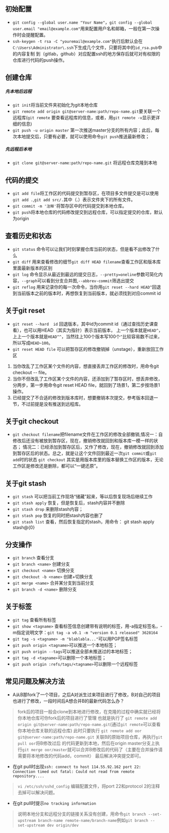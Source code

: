 ﻿## 初始配置

* `git config --global user.name "Your Name"`，`git config --global user.email "email@example.com"`用来配置用户名和邮箱，一般在第一次操作时会提醒配置。
* `ssh-keygen -t rsa -C "youremail@example.com"`执行后默认会在`C:\Users\Administrator\.ssh`下生成几个文件，只要将其中的`id_rsa.pub`中的内容复制
到（gitlab，github）对应配置ssh的地方保存后就可对有权限的仓库进行代码的push操作。

## 创建仓库
##### 先本地后远程
* `git init`将当前文件夹初始化为git本地仓库
* `git remote add origin git@server-name:path/repo-name.git`要关联一个远程库(`git remote` 要查看远程库的信息，或者，用`git remote -v`显示更详细的信息)
* `git push -u origin master` 第一次推送master分支的所有内容；此后，每次本地提交后，只要有必要，就可以使用命令`git push`推送最新修改；

##### 先远程后本地
* `git clone git@server-name:path/repo-name.git` 将远程仓库克隆到本地

## 代码的提交

* `git add file`将工作区的代码提交到暂存区，在项目多文件提交是可以使用`git add .`,`git add src/.`其中（.）表示文件夹下的所有文件。
* `git commit -m '注释'`将暂存区中的代码提交到本地仓库。
* `git push`将本地仓库的代码修改提交到远程仓库，可以指定提交的仓库，默认为origin

## 查看历史和状态

* `git status` 命令可以让我们时刻掌握仓库当前的状态，但是看不出修改了什么
* `git diff` 用来查看修改的细节`git diff HEAD filename`查看工作区和版本库里面最新版本的区别
* `git log` 命令显示从最近到最远的提交日志，`--pretty=oneline`参数可简化内容，`--graph`可以看到分支合并图,`--abbrev-commit`筛选出提交
* `git reflog` 用来记录你的每一次命令，当你用`git reset --hard HEAD^`回退到当前版本之前的版本时，再想恢复到当前版本，就必须找到对应commit id

## 关于git reset

* `git reset --hard  id` 回退版本，其中id为commit id（通过查找历史课查看），也可以用HEAD（其实为指针）表示当前版本，
上一个版本就是`HEAD^`，上上一个版本就是`HEAD^^`，当然往上100个版本写100个`^`比较容易数不过来，所以写成`HEAD~100`。
* `git reset HEAD file` 可以把暂存区的修改撤销掉（unstage），重新放回工作区

1. 当你改乱了工作区某个文件的内容，想直接丢弃工作区的修改时，用命令git checkout -- file。
2. 当你不但改乱了工作区某个文件的内容，还添加到了暂存区时，想丢弃修改，分两步，第一步用命令git reset HEAD file，就回到了场景1，第二步按场景1操作。
3. 已经提交了不合适的修改到版本库时，想要撤销本次提交，参考版本回退一节，不过前提是没有推送到远程库。


## 关于git checkout

* `git checkout filename`把filename文件在工作区的修改全部撤销,情况一：自修改后还没有被放到暂存区，现在，撤销修改就回到和版本库一模一样的状态；
情况二：已经添加到暂存区后，又作了修改，现在，撤销修改就回到添加到暂存区后的状态。总之，就是让这个文件回到最近一次`git commit`或`git add`时的状态
`git checkout` 其实是用版本库里的版本替换工作区的版本，无论工作区是修改还是删除，都可以“一键还原”。

## 关于git stash

* `git stash` 可以把当前工作现场“储藏”起来，等以后恢复现场后继续工作
* `git stash apply` 恢复，但是恢复后，stash内容并不删除
* `git stash drop` 来删除stash内容；
* `git stash pop` 恢复的同时把stash内容也删了
* `git stash list` 查看，然后恢复指定的stash，用命令： git stash apply stash@{0}

## 分支操作

* `git branch` 查看分支
* `git branch <name>` 创建分支
* `git checkout <name>` 切换分支
* `git checkout -b <name>` 创建+切换分支
* `git merge <name>` 合并某分支到当前分支
* `git branch -d <name>` 删除分支

## 关于标签

* `git tag` 查看所有标签
* `git show <tagname>` 查看标签信息创建带有说明的标签，用-a指定标签名，-m指定说明文字：`git tag -a v0.1 -m "version 0.1 released" 3628164`
* `git tag -s <tagname> -m "blablabla..."`可以用PGP签名标签
* `git push origin <tagname>`可以推送一个本地标签；
* `git push origin --tags`可以推送全部未推送过的本地标签；
* `git tag -d <tagname>`可以删除一个本地标签；
* `git push origin :refs/tags/<tagname>`可以删除一个远程标签

## 常见问题及解决方法

* A从B那fork了一个项目，之后A对派生过来项目进行了修改，B对自己的项目也进行了修改，一段时间后A想合并B的最新代码怎么办？

> fork后的项目一般会clone到本地进行修改，在克隆的过程中确实就已经将你本地仓库可你fork后的项目进行了管理
> 也就是执行了 `git remote add origin git@server-name:path/repo-name.git`(通过`git remote`可以查看你本地仓库关联的远程仓库) 
> 此时只要执行 `git remote add oor git@server-name:path/repo-name.git` 关联B的原始项目仓库，再执行`git pull oor`将B修改过后
> 的代码更新到本地，然后在origin master分支上执行`git merge oor/master`就可以合并B修改后的代码了（主要在合并操作请需要将本地修改的代码add，commit）
> 最后解决冲突提交即可。

* 在git pull时出现`ssh: connect to host 114.55.92.162 port 22: Connection timed out fatal: Could not read from remote repository....`

> `vi /etc/ssh/sshd_config` 编辑配置文件，将port 22和protocol 2的注释去掉可以解决问题。

* 在git pull时提示`no tracking information`

> 说明本地分支和远程分支的链接关系没有创建，用命令`git branch --set-upstream branch-name remote-name/branch-name`例如`git branch --set-upstream dev origin/dev`